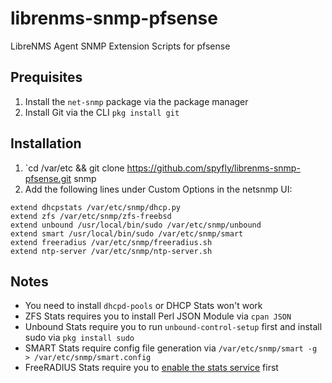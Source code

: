 # librenms-snmp-pfsense
LibreNMS Agent SNMP Extension Scripts for pfsense

## Prequisites
1. Install the `net-snmp` package via the package manager
2. Install Git via the CLI `pkg install git`

## Installation
1. `cd /var/etc && git clone https://github.com/spyfly/librenms-snmp-pfsense.git snmp
2. Add the following lines under Custom Options in the netsnmp UI: 
```
extend dhcpstats /var/etc/snmp/dhcp.py
extend zfs /var/etc/snmp/zfs-freebsd
extend unbound /usr/local/bin/sudo /var/etc/snmp/unbound
extend smart /usr/local/bin/sudo /var/etc/snmp/smart
extend freeradius /var/etc/snmp/freeradius.sh
extend ntp-server /var/etc/snmp/ntp-server.sh
```

## Notes
- You need to install `dhcpd-pools` or DHCP Stats won't work
- ZFS Stats requires you to install Perl JSON Module via `cpan JSON`
- Unbound Stats require you to run `unbound-control-setup` first and install sudo via `pkg install sudo`
- SMART Stats require config file generation via `/var/etc/snmp/smart -g > /var/etc/snmp/smart.config`
- FreeRADIUS Stats require you to [enable the stats service](https://docs.librenms.org/Extensions/Applications/#freeradius) first